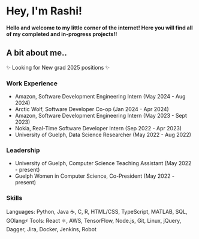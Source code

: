 # Hey, I'm Rashi! 
**Hello and welcome to my little corner of the internet! Here you will find all of my completed and in-progress projects!!** 

## A bit about me..

✨ Looking for New grad 2025 positions ✨

### Work Experience 

- Amazon, Software Development Engineering Intern (May 2024 - Aug 2024)
- Arctic Wolf, Software Developer Co-op (Jan 2024 - Apr 2024)
- Amazon, Software Development Engineering Intern (May 2023 - Sept 2023)
- Nokia, Real-Time Software Developer Intern (Sep 2022 - Apr 2023)
- University of Guelph, Data Science Researcher (May 2022 - Aug 2022)

### Leadership
- University of Guelph, Computer Science Teaching Assistant (May 2022 - present)
- Guelph Women in Computer Science, Co-President (May 2022 - present)

### Skills

Languages: Python, Java ☕, C, R, HTML/CSS, TypeScript, MATLAB, SQL, GOlang⚡
Tools: React ⚛️, AWS, TensorFlow, Node.js, Git, Linux, jQuery, Dagger, Jira, Docker, Jenkins, Robot


<!---
rashi2002/rashi2002 is a ✨ special ✨ repository because its `README.md` (this file) appears on your GitHub profile.
You can click the Preview link to take a look at your changes.
--->
